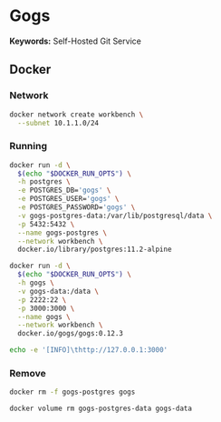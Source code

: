 # Gogs

**Keywords:** Self-Hosted Git Service

## Docker

### Network

```sh
docker network create workbench \
  --subnet 10.1.1.0/24
```

### Running

```sh
docker run -d \
  $(echo "$DOCKER_RUN_OPTS") \
  -h postgres \
  -e POSTGRES_DB='gogs' \
  -e POSTGRES_USER='gogs' \
  -e POSTGRES_PASSWORD='gogs' \
  -v gogs-postgres-data:/var/lib/postgresql/data \
  -p 5432:5432 \
  --name gogs-postgres \
  --network workbench \
  docker.io/library/postgres:11.2-alpine
```

```sh
docker run -d \
  $(echo "$DOCKER_RUN_OPTS") \
  -h gogs \
  -v gogs-data:/data \
  -p 2222:22 \
  -p 3000:3000 \
  --name gogs \
  --network workbench \
  docker.io/gogs/gogs:0.12.3
```

```sh
echo -e '[INFO]\thttp://127.0.0.1:3000'
```

### Remove

```sh
docker rm -f gogs-postgres gogs

docker volume rm gogs-postgres-data gogs-data
```

